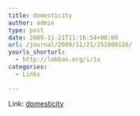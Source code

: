 ```yaml
---
title: domesticity
author: admin
type: post
date: 2009-11-21T11:16:54+00:00
url: /journal/2009/11/21/251800126/
yourls_shorturl:
  - http://lobban.org/i/1x
categories:
  - Links

---
```

Link: [domesticity][1]

 [1]: http://www.domesticity.co.uk/Products/overhang-shelf-with-hooks